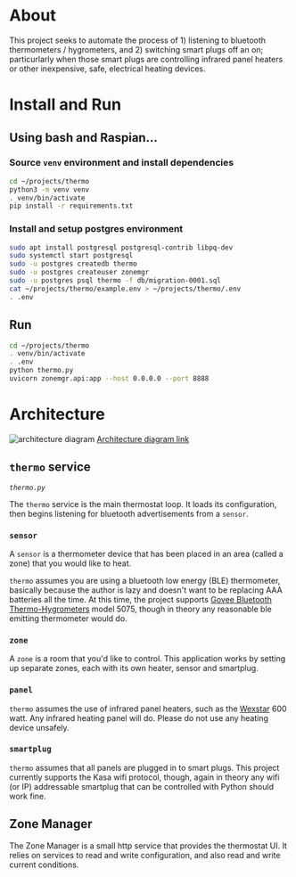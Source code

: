 # About
This project seeks to automate the process of 1) listening to bluetooth thermometers / hygrometers, and 2)
switching smart plugs off an on; particurlarly when those smart plugs are controlling infrared panel heaters
or other inexpensive, safe, electrical heating devices.

# Install and Run

## Using bash and Raspian...

### Source `venv` environment and install dependencies
```bash
cd ~/projects/thermo
python3 -m venv venv
. venv/bin/activate
pip install -r requirements.txt
```

### Install and setup postgres environment
```bash
sudo apt install postgresql postgresql-contrib libpq-dev
sudo systemctl start postgresql
sudo -u postgres createdb thermo
sudo -u postgres createuser zonemgr
sudo -u postgres psql thermo -f db/migration-0001.sql
cat ~/projects/thermo/example.env > ~/projects/thermo/.env
. .env
```

## Run
```bash
cd ~/projects/thermo
. venv/bin/activate
. .env
python thermo.py
uvicorn zonemgr.api:app --host 0.0.0.0 --port 8888
```

# Architecture

![architecture diagram](https://drive.google.com/file/d/1Ou8uG74sjDqD0kGYJg5DkD5vumICnveZ/view?usp=sharing)
[Architecture diagram link](https://docs.google.com/drawings/d/1zKq6OufqpD5Jf-5vY8Ynvn4B3upaHokV5EIA2D_sQYk/edit?usp=sharing)

## `thermo` service

*`thermo.py`*

The `thermo` service is the main thermostat loop. It loads its configuration, then begins listening for bluetooth advertisements from a `sensor`.

### `sensor`

A `sensor` is a thermometer device that has been placed in an area (called a zone) that you would like to heat.

`thermo` assumes you are using a bluetooth low energy (BLE) thermometer, basically because the author is lazy and doesn't want to be replacing AAA batteries all the time.  At this time, the project supports [Govee Bluetooth Thermo-Hygrometers](https://ca.govee.com/collections/thermo-hydrometer/products/govee-bluetooth-thermo-hygrometer) model 5075, though in theory any reasonable ble emitting thermometer would do.  

### `zone`

A `zone` is a room that you'd like to control. This application works by setting up separate zones, each with its own heater, sensor and smartplug.

### `panel`

`thermo` assumes the use of infrared panel heaters, such as the [Wexstar](https://www.wexstar.com/infrared-heaters) 600 watt. Any infrared heating panel will do. Please do not use any heating device unsafely.

### `smartplug`

`thermo` assumes that all panels are plugged in to smart plugs. This project currently supports the Kasa wifi protocol, though, again in theory any wifi (or IP) addressable smartplug that can be controlled with Python should work fine.

## Zone Manager

The Zone Manager is a small http service that provides the thermostat UI. It relies on services to read and write configuration, and also read and write current conditions. 
